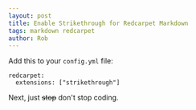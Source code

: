 ```yaml
---
layout: post
title: Enable Strikethrough for Redcarpet Markdown
tags: markdown redcarpet
author: Rob
---
```


Add this to your `config.yml` file:

```
redcarpet:
  extensions: ["strikethrough"]
```

Next, just ~~stop~~ don't stop coding.
